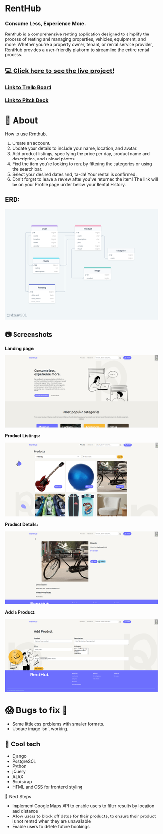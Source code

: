 # RentHub

### Consume Less, Experience More.

Renthub is a comprehensive renting application designed to simplify the process of renting and managing properties, vehicles, equipment, and more. Whether you're a property owner, tenant, or rental service provider, RentHub provides a user-friendly platform to streamline the entire rental process.

## [💻 Click here to see the live project!](https://renthub.fly.dev/)

### [Link to Trello Board](https://trello.com/b/56HvnC0w/project-3-renthub)

### [Link to Pitch Deck](https://docs.google.com/presentation/d/1Szp3CJaEdCbqK3vCJiA3HAiuV0FU_Ad_MIn69hnr4b0/edit?usp=sharing)

# 📄 About

How to use Renthub.

1.  Create an account.
2.  Update your details to include your name, location, and avatar.
3.  Add product listings, specifying the price per day, product name and description, and upload photos.
4.  Find the item you're looking to rent by filtering the categories or using the search bar.
5.  Select your desired dates and, ta-da! Your rental is confirmed.
6.  Don't forget to leave a review after you've returned the item! The link will be on your Profile page under below your Rental History.

## ERD:

![image](./screenshots-wireframe/ERD_renthub.png)

## 📷 Screenshots

**Landing page:**

![image](./screenshots-wireframe/screen-renthub-1.png)

**Product Listings:**

![image](./screenshots-wireframe/screen-renthub-2.png)

**Product Details:**

![image](./screenshots-wireframe/screen-renthub-5.png)

**Add a Product:**

![image](./screenshots-wireframe/screen-renthub-4.png)

# 😱 Bugs to fix 💩

-   Some little css problems with smaller formats.
-   Update image isn't working.

## 🚀 Cool tech

-   Django
-   PostgreSQL
-   Python
-   jQuery
-   AJAX
-   Bootstrap
-   HTML and CSS for frontend styling

🚀 Next Steps

-   Implement Google Maps API to enable users to filter results by location and distance
-   Allow users to block off dates for their products, to ensure their product is not rented when they are unavailable
-   Enable users to delete future bookings
